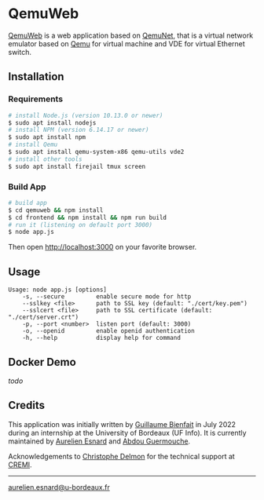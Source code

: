 # QemuWeb

[QemuWeb](https://github.com/orel33/qemuweb) is a web application based on
[QemuNet](https://github.com/orel33/qemunet), that is a virtual network emulator
based on [Qemu](https://www.qemu.org/) for virtual machine and VDE for virtual
Ethernet switch.

## Installation

### Requirements

```bash
# install Node.js (version 10.13.0 or newer)
$ sudo apt install nodejs
# install NPM (version 6.14.17 or newer)
$ sudo apt install npm
# install Qemu
$ sudo apt install qemu-system-x86 qemu-utils vde2
# install other tools
$ sudo apt install firejail tmux screen
```

### Build App

```bash
# build app
$ cd qemuweb && npm install
$ cd frontend && npm install && npm run build
# run it (listening on default port 3000)
$ node app.js
```

Then open <http://localhost:3000> on your favorite browser.

## Usage

```
Usage: node app.js [options]
    -s, --secure         enable secure mode for http
    --sslkey <file>      path to SSL key (default: "./cert/key.pem")
    --sslcert <file>     path to SSL certificate (default: "./cert/server.crt")
    -p, --port <number>  listen port (default: 3000)
    -o, --openid         enable openid authentication
    -h, --help           display help for command
```

## Docker Demo

*todo*

## Credits

This application was initially written by [Guillaume
Bienfait](mailto:guillaume.bienfait@etu.u-bordeaux.fr) in July 2022 during an
internship at the University of Bordeaux (UF Info). It is currently maintained
by [Aurelien Esnard](mailto:aurelien.esnard@u-bordeaux.fr) and [Abdou
Guermouche](mailto:abdou.guermouche@u-bordeaux.fr).

Acknowledgements to [Christophe Delmon](mailto:christophe.delmon@u-bordeaux.fr) for the technical support at [CREMI](https://www.emi.u-bordeaux.fr).

---
<aurelien.esnard@u-bordeaux.fr>
